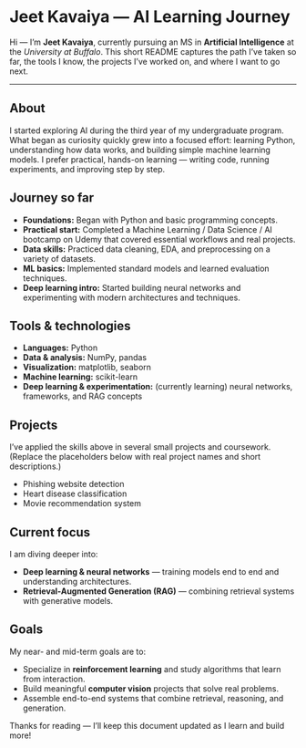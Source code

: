 # Jeet Kavaiya — AI Learning Journey

Hi — I’m **Jeet Kavaiya**, currently pursuing an MS in **Artificial Intelligence** at the *University at Buffalo*. This short README captures the path I’ve taken so far, the tools I know, the projects I’ve worked on, and where I want to go next.

---

## About

I started exploring AI during the third year of my undergraduate program. What began as curiosity quickly grew into a focused effort: learning Python, understanding how data works, and building simple machine learning models. I prefer practical, hands-on learning — writing code, running experiments, and improving step by step.

## Journey so far

- **Foundations:** Began with Python and basic programming concepts.
- **Practical start:** Completed a Machine Learning / Data Science / AI bootcamp on Udemy that covered essential workflows and real projects.
- **Data skills:** Practiced data cleaning, EDA, and preprocessing on a variety of datasets.
- **ML basics:** Implemented standard models and learned evaluation techniques.
- **Deep learning intro:** Started building neural networks and experimenting with modern architectures and techniques.

## Tools & technologies

- **Languages:** Python
- **Data & analysis:** NumPy, pandas
- **Visualization:** matplotlib, seaborn
- **Machine learning:** scikit-learn
- **Deep learning & experimentation:** (currently learning) neural networks, frameworks, and RAG concepts

## Projects

I’ve applied the skills above in several small projects and coursework. (Replace the placeholders below with real project names and short descriptions.)

- Phishing website detection
- Heart disease classification
- Movie recommendation system 

## Current focus

I am diving deeper into:

- **Deep learning & neural networks** — training models end to end and understanding architectures.
- **Retrieval-Augmented Generation (RAG)** — combining retrieval systems with generative models.

## Goals

My near- and mid-term goals are to:

- Specialize in **reinforcement learning** and study algorithms that learn from interaction.
- Build meaningful **computer vision** projects that solve real problems.
- Assemble end-to-end systems that combine retrieval, reasoning, and generation.

Thanks for reading — I’ll keep this document updated as I learn and build more!

